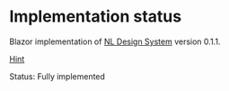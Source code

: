 # Implementation status
Blazor implementation of [NL Design System](https://nl-design-system.gitlab.io/nl-design-system/index.html) version 0.1.1. 

[Hint](https://nl-design-system.gitlab.io/nl-design-system/componenten/hint/index.html)

Status: Fully implemented